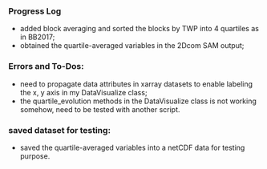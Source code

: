 ### Progress Log

- added block averaging and sorted the blocks by TWP into 4 quartiles as in BB2017;
- obtained the quartile-averaged variables in the 2Dcom SAM output;


### Errors and To-Dos:
- need to propagate data attributes in xarray datasets to enable labeling the x, y axis in my DataVisualize class;
- the quartile_evolution methods in the DataVisualize class is not working somehow, need to be tested with another script.


### saved dataset for testing:
- saved the quartile-averaged variables into a netCDF data for testing purpose.
 

